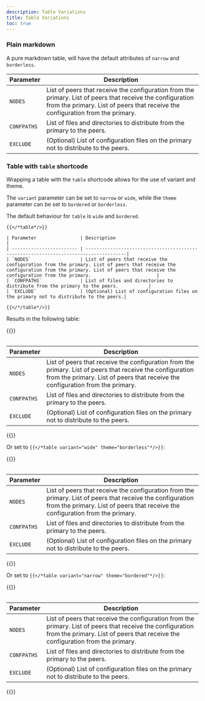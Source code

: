 ```yaml
---
description: Table Variations
title: Table Variations
toc: true
---
```

### Plain markdown
A pure markdown table, will have the default attributes of `narrow` and `borderless`.

| Parameter                | Description                                                                          |
| ------------------------ | -------------------------------------------------------------------------------------|
| `NODES`                  | List of peers that receive the configuration from the primary. List of peers that receive the configuration from the primary. List of peers that receive the configuration from the primary.                        |
| `CONFPATHS`              | List of files and directories to distribute from the primary to the peers.           |
| `EXCLUDE`                | (Optional) List of configuration files on the primary not to distribute to the peers.|

### Table with `table` shortcode

Wrapping a table with the `table` shortcode allows for the use of variant and theme.

The `variant` parameter can be set to `narrow` or `wide`, while the `theme` parameter can be set to `bordered` or `borderless`.

The default behaviour for `table` is `wide` and `bordered`.

``` go-html-template
{{</*table*/>}}

| Parameter                | Description                                                                          |
| ------------------------ | -------------------------------------------------------------------------------------|
| `NODES`                  | List of peers that receive the configuration from the primary. List of peers that receive the configuration from the primary. List of peers that receive the configuration from the primary.                        |
| `CONFPATHS`              | List of files and directories to distribute from the primary to the peers.           |
| `EXCLUDE`                | (Optional) List of configuration files on the primary not to distribute to the peers.|

{{</*/table*/>}}
```

Results in the following table:

{{<table variant="wide" theme="bordered">}}

| Parameter                | Description                                                                          |
| ------------------------ | -------------------------------------------------------------------------------------|
| `NODES`                  | List of peers that receive the configuration from the primary. List of peers that receive the configuration from the primary. List of peers that receive the configuration from the primary.                        |
| `CONFPATHS`              | List of files and directories to distribute from the primary to the peers.           |
| `EXCLUDE`                | (Optional) List of configuration files on the primary not to distribute to the peers.|

{{</table>}}

Or set to `{{</*table variant="wide" theme="borderless"*/>}}`:

{{<table variant="wide" theme="borderless">}}

| Parameter                | Description                                                                          |
| ------------------------ | -------------------------------------------------------------------------------------|
| `NODES`                  | List of peers that receive the configuration from the primary. List of peers that receive the configuration from the primary. List of peers that receive the configuration from the primary.                       |
| `CONFPATHS`              | List of files and directories to distribute from the primary to the peers.           |
| `EXCLUDE`                | (Optional) List of configuration files on the primary not to distribute to the peers.|

{{</table>}}


Or set to `{{</*table variant="narrow" theme="bordered"*/>}}`:

{{<table variant="narrow" theme="bordered">}}

| Parameter                | Description                                                                          |
| ------------------------ | -------------------------------------------------------------------------------------|
| `NODES`                  | List of peers that receive the configuration from the primary. List of peers that receive the configuration from the primary. List of peers that receive the configuration from the primary.                       |
| `CONFPATHS`              | List of files and directories to distribute from the primary to the peers.           |
| `EXCLUDE`                | (Optional) List of configuration files on the primary not to distribute to the peers.|

{{</table>}}
